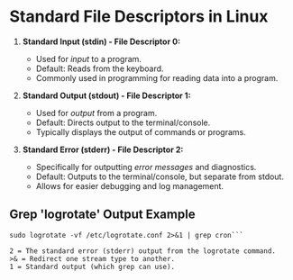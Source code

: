 # Standard File Descriptors in Linux

1. **Standard Input (stdin) - File Descriptor 0:**
   - Used for _input_ to a program.
   - Default: Reads from the keyboard.
   - Commonly used in programming for reading data into a program.

2. **Standard Output (stdout) - File Descriptor 1:**
   - Used for _output_ from a program.
   - Default: Directs output to the terminal/console.
   - Typically displays the output of commands or programs.

3. **Standard Error (stderr) - File Descriptor 2:**
   - Specifically for outputting _error messages_ and diagnostics.
   - Default: Outputs to the terminal/console, but separate from stdout.
   - Allows for easier debugging and log management.

## Grep 'logrotate' Output Example

```shell
sudo logrotate -vf /etc/logrotate.conf 2>&1 | grep cron```

2 = The standard error (stderr) output from the logrotate command.
>& = Redirect one stream type to another.
1 = Standard output (which grep can use).
